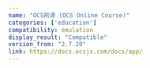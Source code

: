 ```yaml
---
name: "OCS网课 (OCS Online Course)"
categories: ['education']
compatibility: emulation
display_result: "Compatible"
version_from: "2.7.20"
link: https://docs.ocsjs.com/docs/app/
---
```

